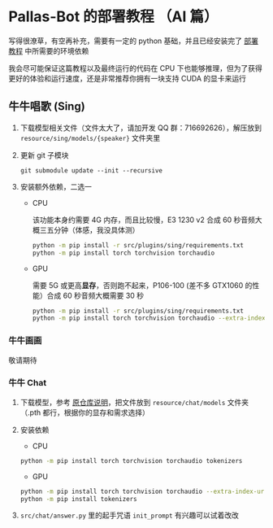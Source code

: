 # Pallas-Bot 的部署教程 （AI 篇）

写得很潦草，有空再补充，需要有一定的 python 基础，并且已经安装完了 [部署教程](Deployment.md) 中所需要的环境依赖

我会尽可能保证这篇教程以及最终运行的代码在 CPU 下也能够推理，但为了获得更好的体验和运行速度，还是非常推荐你拥有一块支持 CUDA 的显卡来运行

## 牛牛唱歌 (Sing)

1. 下载模型相关文件（文件太大了，请加开发 QQ 群：716692626），解压放到 `resource/sing/models/{speaker}` 文件夹里
2. 更新 git 子模块

    ```
    git submodule update --init --recursive
    ```

3. 安装额外依赖，二选一

    - CPU  

        该功能本身约需要 4G 内存，而且比较慢，E3 1230 v2 合成 60 秒音频大概三五分钟（体感，我没具体测）

        ```bash
        python -m pip install -r src/plugins/sing/requirements.txt
        python -m pip install torch torchvision torchaudio
        ```

    - GPU  

        需要 5G 或更高**显存**，否则跑不起来，P106-100 (差不多 GTX1060 的性能）合成 60 秒音频大概需要 30 秒

        ```bash
        python -m pip install -r src/plugins/sing/requirements.txt
        python -m pip install torch torchvision torchaudio --extra-index-url https://download.pytorch.org/whl/cu117
        ```

### 牛牛画画

敬请期待

### 牛牛 Chat

1. 下载模型，参考 [原仓库说明](https://github.com/BlinkDL/ChatRWKV#%E4%B8%AD%E6%96%87%E6%A8%A1%E5%9E%8B)，把文件放到 `resource/chat/models` 文件夹（.pth 都行，根据你的显存和需求选择）
3. 安装依赖

    - CPU

    ```bash
    python -m pip install torch torchvision torchaudio tokenizers
    ```

    - GPU
    
    ```bash
    python -m pip install torch torchvision torchaudio --extra-index-url https://download.pytorch.org/whl/cu117
    python -m pip install tokenizers
    ```

4. `src/chat/answer.py` 里的起手咒语 `init_prompt` 有兴趣可以试着改改
